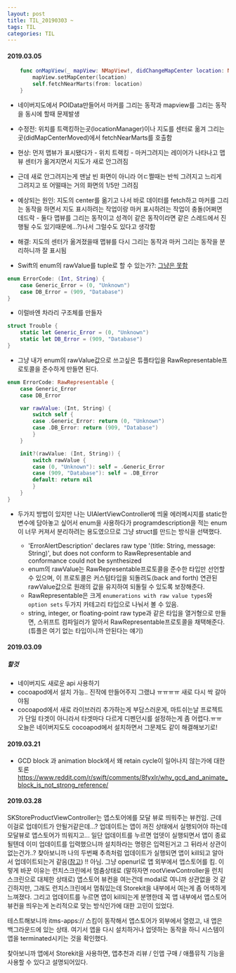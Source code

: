```yaml
---
layout: post
title: TIL_20190303 ~
tags: TIL
categories: TIL
---
```



#### 2019.03.05

```swift
    func onMapView(_ mapView: NMapView!, didChangeMapCenter location: NGeoPoint) {
        mapView.setMapCenter(location)
        self.fetchNearMarts(from: location)
    }
```
- 네이버지도에서 POIData만들어서 마커를 그리는 동작과 mapview를 그리는 동작을 동시에 할때 문제발생
- 수정전: 위치를 트랙킹하는곳(locationManager)이나 지도를 센터로 옮겨 그리는 곳(didMapCenterMoved)에서 fetchNearMarts를 호출함
- 현상: 먼저 맵뷰가 표시됐다가 - 위치 트랙킹 - 마커그려지는 레이어가 나타나고 맵뷰 센터가 옮겨지면서 지도가 새로 안그려짐
- 근데 새로 안그려지는게 맨날 빈 화면이 아니라 어ㄷ쩔때는 반씩 그려지고 느리게 그려지고 또 어떨때는 거의 화면의 1/5만 그려짐
- 예상되는 원인: 지도의 center를 옮기고 나서 바로 데이터를 fetch하고 마커를 그리는 동작을 하면서 지도 표시하려는 작업이랑 마커 표시하려는 작업이 충돌(어쩌면 데드락 - 둘다 맵뷰를 그리는 동작이고 성격이 같은 동작이라면 같은 스레드에서 진행될 수도 있기때문에...?)나서 그럴수도 있다고 생각함
- 해결: 지도의 센터가 옮겨졌을때 맵뷰를 다시 그리는 동작과 마커 그리는 동작을 분리하니까 잘 표시됨

- Swift의 enum의 rawValue를 tuple로 할 수 있는가?: [그냥은 못함](https://stackoverflow.com/questions/26387275/enum-of-tuples-in-swift)
```Swift
enum ErrorCode: (Int, String) {
    case Generic_Error = (0, "Unknown")
    case DB_Error = (909, "Database")
}
```
- 이럴바엔 차라리 구조체를 만들자
```swift
struct Trouble {
    static let Generic_Error = (0, "Unknown")
    static let DB_Error = (909, "Database")
}
```

- 그냥 내가 enum의 rawValue값으로 쓰고싶은 튜플타입을 RawRepresentable프로토콜을 준수하게 만들면 된다.
```Swift
enum ErrorCode: RawRepresentable {
    case Generic_Error
    case DB_Error

    var rawValue: (Int, String) {
        switch self {
        case .Generic_Error: return (0, "Unknown")
        case .DB_Error: return (909, "Database")
        }
    }

    init?(rawValue: (Int, String)) {
        switch rawValue {
        case (0, "Unknown"): self = .Generic_Error
        case (909, "Database"): self = .DB_Error
        default: return nil
        }
    }
}
```
- 두가지 방법이 있지만 나는 UIAlertViewController에 띄울 에러메시지를 static한 변수에 담아놓고 싶어서 enum을 사용하다가 programdescription을 적는 enum이 너무 커져서 분리하려는 용도였으므로 그냥 struct를 만드는 방식을 선택했다.

  - 'ErrorAlertDescription' declares raw type '(title: String, message: String)', but does not conform to RawRepresentable and conformance could not be synthesized
  - enum의 rawValue는 RawRepresentable프로토콜을 준수한 타입만 선언할 수 있으며, 이 프로토콜은 커스텀타입을 되돌려도(back and forth) 연관된 rawValue값으로 원래의 값을 유지하여 되돌릴 수 있도록 보장해준다.
  - RawRepresentable은 크게 `enumerations with raw value types`와 `option sets` 두가지 카테고리 타입으로 나눠서 볼 수 있음.
  - string, integer, or floating-point raw type과 같은 타입을 열거형으로 만들면, 스위프트 컴파일러가 알아서 RawRepresentable프로토콜을 채택해준다. (튜플은 여기 없는 타입이니까 안된다는 얘기)


#### 2019.03.09
##### 할것
- 네이버지도 새로운 api 사용하기
- cocoapod에서 설치 가능.. 진작에 만들어주지 그랬냐 ㅠㅠㅠㅠ 새로 다시 싹 갈아야됨
- cocoapod에서 새로 라이브러리 추가하는게 부담스러운게, 마트쉬는날 프로젝트가 단일 타겟이 아니라서 타겟마다 다르게 디펜던시를 설정하는게 좀 어렵다.ㅠㅠ 오늘은 네이버지도도 cocoapod에서 설치하면서 그문제도 같이 해결해보기로!


#### 2019.03.21
- GCD block 과 animation block에서 왜 retain cycle이 일어나지 않는가에 대한 토론 https://www.reddit.com/r/swift/comments/8fyxlr/why_gcd_and_animate_block_is_not_strong_reference/

#### 2019.03.28
SKStoreProductViewController는 앱스토어에를 모달 뷰로 띄워주는 뷰컨임. 근데 이걸로 업데이트가 안될거같은데...? 업데이트는 앱이 꺼진 상태에서 실행되어야 하는데 모달뷰로 앱스토어가 띄워지고... 일단 업데이트를 누르면 업뎃이 실행되면서 앱이 종료될텐데 이미 업데이트를 입력했으니까 설치하라는 명령은 입력된거고 그 뒤라서 상관이없는건가..?
찾아보니까 나의 두번째 추측처럼 업데이트가 실행되면 앱이 kill되고 알아서 업데이트되는거 같음([참고](https://medium.com/@viresh.singh/in-app-install-or-update-2fb85297c5eb))
!! 아님. 그냥 openurl로 앱 외부에서 앱스토어를 킴. 이렇게 바꾼 이유는 런치스크린에서 멈춤상태로 (말하자면 rootViewController을 런치스크린으로 대체한 상태로) 앱스토어 뷰컨을 여는건데 modal로 여니까 상관없을 것 같긴하지만, 그래도 런치스크린에서 멈춰있는데 Storekit을 내부에서 여는게 좀 어색하게 느껴졌다. 그리고 업데이트를 누르면 앱이 kill되는게 분명한데 꼭 앱 내부에서 앱스토어 뷰컨을 띄우는게 논리적으로 맞는 방식인가에 대한 고민이 있었다.

테스트해보니까 itms-apps:// 스킴이 동작해서 앱스토어가 외부에서 열렸고, 내 앱은 백그라운드에 있는 상태. 여기서 앱을 다시 설치하거나 업뎃하는 동작을 하니 시스템이 앱을 terminated시키는 것을 확인했다.


찾아보니까 앱에서 Storekit을 사용하면, 앱추천과 리뷰 / 인앱 구매 / 애플뮤직 기능을 사용할 수 있다고 설명되어있다.
